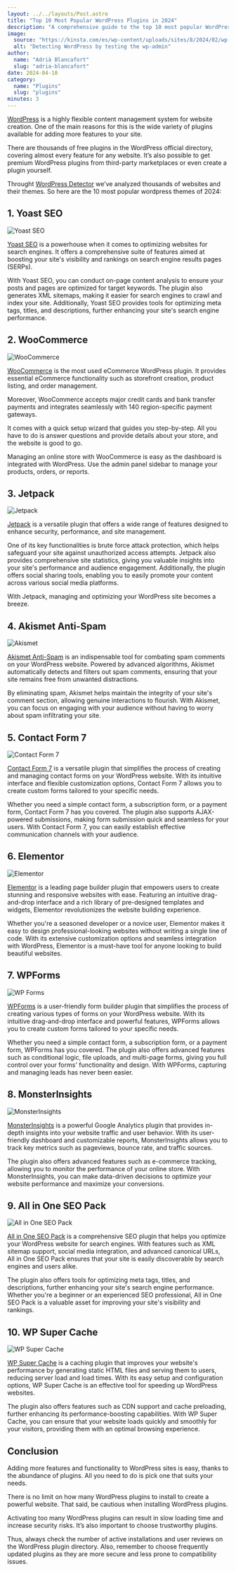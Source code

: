 ```yaml
---
layout: ../../layouts/Post.astro
title: "Top 10 Most Popular WordPress Plugins in 2024"
description: "A comprehensive guide to the top 10 most popular WordPress Plugins."
image:
  source: "https://kinsta.com/es/wp-content/uploads/sites/8/2024/02/wp-bulk-update-plugins-wordpress.jpg"
  alt: "Detecting WordPress by testing the wp-admin"
author:
  name: "Adrià Blancafort"
  slug: "adria-blancafort"
date: 2024-04-10
category:
  name: "Plugins"
  slug: "plugins"
minutes: 3
---
```


[WordPress](/category/wordpress) is a highly flexible content management system for website creation. One of the main reasons for this is the wide variety of plugins available for adding more features to your site.

There are thousands of free plugins in the WordPress official directory, covering almost every feature for any website. It’s also possible to get premium WordPress plugins from third-party marketplaces or even create a plugin yourself.

Throught [WordPress Detector](/) we’ve analyzed thousands of websites and their themes. So here are the 10 most popular wordpress themes of 2024:

## 1. Yoast SEO

![Yoast SEO](https://ps.w.org/wordpress-seo/assets/banner-1544x500.png)

[Yoast SEO](/plugins/wordpress-seo) is a powerhouse when it comes to optimizing websites for search engines. It offers a comprehensive suite of features aimed at boosting your site's visibility and rankings on search engine results pages (SERPs).

With Yoast SEO, you can conduct on-page content analysis to ensure your posts and pages are optimized for target keywords. The plugin also generates XML sitemaps, making it easier for search engines to crawl and index your site. Additionally, Yoast SEO provides tools for optimizing meta tags, titles, and descriptions, further enhancing your site's search engine performance.

## 2. WooCommerce

![WooCommerce](https://ps.w.org/woocommerce/assets/banner-1544x500.png)

[WooCommerce](/plugins/woocommerce) is the most used eCommerce WordPress plugin. It provides essential eCommerce functionality such as storefront creation, product listing, and order management.

Moreover, WooCommerce accepts major credit cards and bank transfer payments and integrates seamlessly with 140 region-specific payment gateways.

It comes with a quick setup wizard that guides you step-by-step. All you have to do is answer questions and provide details about your store, and the website is good to go.

Managing an online store with WooCommerce is easy as the dashboard is integrated with WordPress. Use the admin panel sidebar to manage your products, orders, or reports.

## 3. Jetpack

![Jetpack](https://ps.w.org/jetpack/assets/banner-1544x500.png)

[Jetpack](/plugins/jetpack) is a versatile plugin that offers a wide range of features designed to enhance security, performance, and site management.

One of its key functionalities is brute force attack protection, which helps safeguard your site against unauthorized access attempts. Jetpack also provides comprehensive site statistics, giving you valuable insights into your site's performance and audience engagement. Additionally, the plugin offers social sharing tools, enabling you to easily promote your content across various social media platforms.

With Jetpack, managing and optimizing your WordPress site becomes a breeze.

## 4. Akismet Anti-Spam

![Akismet](https://ps.w.org/akismet/assets/banner-1544x500.png)

[Akismet Anti-Spam](/plugins/askimet) is an indispensable tool for combating spam comments on your WordPress website. Powered by advanced algorithms, Akismet automatically detects and filters out spam comments, ensuring that your site remains free from unwanted distractions.

By eliminating spam, Akismet helps maintain the integrity of your site's comment section, allowing genuine interactions to flourish. With Akismet, you can focus on engaging with your audience without having to worry about spam infiltrating your site.

## 5. Contact Form 7

![Contact Form 7](https://ps.w.org/contact-form-7/assets/banner-1544x500.png)

[Contact Form 7](/plugins/contact-form-7) is a versatile plugin that simplifies the process of creating and managing contact forms on your WordPress website. With its intuitive interface and flexible customization options, Contact Form 7 allows you to create custom forms tailored to your specific needs.

Whether you need a simple contact form, a subscription form, or a payment form, Contact Form 7 has you covered. The plugin also supports AJAX-powered submissions, making form submission quick and seamless for your users. With Contact Form 7, you can easily establish effective communication channels with your audience.

## 6. Elementor

![Elementor](https://ps.w.org/elementor/assets/banner-1544x500.png)

[Elementor](/plugins/elementor) is a leading page builder plugin that empowers users to create stunning and responsive websites with ease. Featuring an intuitive drag-and-drop interface and a rich library of pre-designed templates and widgets, Elementor revolutionizes the website building experience.

Whether you're a seasoned developer or a novice user, Elementor makes it easy to design professional-looking websites without writing a single line of code. With its extensive customization options and seamless integration with WordPress, Elementor is a must-have tool for anyone looking to build beautiful websites.

## 7. WPForms

![WP Forms](https://ps.w.org/wpforms-lite/assets/banner-1544x500.png)

[WPForms](/plugins/wpforms-lite) is a user-friendly form builder plugin that simplifies the process of creating various types of forms on your WordPress website. With its intuitive drag-and-drop interface and powerful features, WPForms allows you to create custom forms tailored to your specific needs.

Whether you need a simple contact form, a subscription form, or a payment form, WPForms has you covered. The plugin also offers advanced features such as conditional logic, file uploads, and multi-page forms, giving you full control over your forms' functionality and design. With WPForms, capturing and managing leads has never been easier.

## 8. MonsterInsights

![MonsterInsights](https://ps.w.org/google-analytics-for-wordpress/assets/banner-1544x500.png)

[MonsterInsights](/plugins/google-analytics-for-wordpress) is a powerful Google Analytics plugin that provides in-depth insights into your website traffic and user behavior. With its user-friendly dashboard and customizable reports, MonsterInsights allows you to track key metrics such as pageviews, bounce rate, and traffic sources.

The plugin also offers advanced features such as e-commerce tracking, allowing you to monitor the performance of your online store. With MonsterInsights, you can make data-driven decisions to optimize your website performance and maximize your conversions.

## 9. All in One SEO Pack

![All in One SEO Pack](https://ps.w.org/all-in-one-seo-pack/assets/banner-1544x500.png)

[All in One SEO Pack](/plugins/all-in-one-seo-pack) is a comprehensive SEO plugin that helps you optimize your WordPress website for search engines. With features such as XML sitemap support, social media integration, and advanced canonical URLs, All in One SEO Pack ensures that your site is easily discoverable by search engines and users alike.

The plugin also offers tools for optimizing meta tags, titles, and descriptions, further enhancing your site's search engine performance. Whether you're a beginner or an experienced SEO professional, All in One SEO Pack is a valuable asset for improving your site's visibility and rankings.

## 10. WP Super Cache

![WP Super Cache](https://ps.w.org/wp-super-cache/assets/banner-1544x500.png)

[WP Super Cache](/plugins/wp-super-cache) is a caching plugin that improves your website's performance by generating static HTML files and serving them to users, reducing server load and load times. With its easy setup and configuration options, WP Super Cache is an effective tool for speeding up WordPress websites.

The plugin also offers features such as CDN support and cache preloading, further enhancing its performance-boosting capabilities. With WP Super Cache, you can ensure that your website loads quickly and smoothly for your visitors, providing them with an optimal browsing experience.

## Conclusion

Adding more features and functionality to WordPress sites is easy, thanks to the abundance of plugins. All you need to do is pick one that suits your needs.

There is no limit on how many WordPress plugins to install to create a powerful website. That said, be cautious when installing WordPress plugins.

Activating too many WordPress plugins can result in slow loading time and increase security risks. It’s also important to choose trustworthy plugins.

Thus, always check the number of active installations and user reviews on the WordPress plugin directory. Also, remember to choose frequently updated plugins as they are more secure and less prone to compatibility issues.